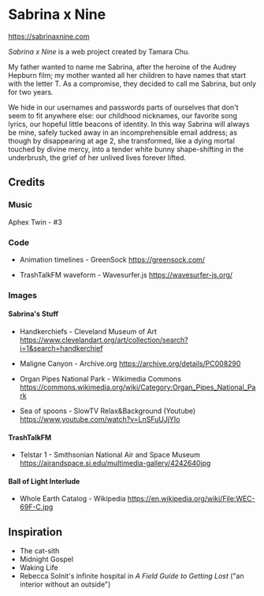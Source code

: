 # Sabrina x Nine

https://sabrinaxnine.com

_Sabrina x Nine_ is a web project created by Tamara Chu.

My father wanted to name me Sabrina, after the heroine of the Audrey Hepburn film; my mother wanted all her children to have names that start with the letter T. As a compromise, they decided to call me Sabrina, but only for two years.

We hide in our usernames and passwords parts of ourselves that don't seem to fit anywhere else: our childhood nicknames, our favorite song lyrics, our hopeful little beacons of identity. In this way Sabrina will always be mine, safely tucked away in an incomprehensible email address; as though by disappearing at age 2, she transformed, like a dying mortal touched by divine mercy, into a tender white bunny shape-shifting in the underbrush, the grief of her unlived lives forever lifted.

## Credits

### Music

Aphex Twin - #3

### Code

- Animation timelines - GreenSock 
https://greensock.com/

- TrashTalkFM waveform - Wavesurfer.js
https://wavesurfer-js.org/

### Images

#### Sabrina's Stuff

- Handkerchiefs - Cleveland Museum of Art
https://www.clevelandart.org/art/collection/search?i=1&search=handkerchief

- Maligne Canyon - Archive.org
https://archive.org/details/PC008290

- Organ Pipes National Park - Wikimedia Commons
https://commons.wikimedia.org/wiki/Category:Organ_Pipes_National_Park

- Sea of spoons - SlowTV Relax&Background (Youtube)
https://www.youtube.com/watch?v=LnSFuUJjYIo

#### TrashTalkFM

- Telstar 1 - Smithsonian National Air and Space Museum
https://airandspace.si.edu/multimedia-gallery/4242640jpg

#### Ball of Light Interlude

- Whole Earth Catalog - Wikipedia
https://en.wikipedia.org/wiki/File:WEC-69F-C.jpg

## Inspiration

- The cat-sith
- Midnight Gospel
- Waking Life
- Rebecca Solnit's infinite hospital in _A Field Guide to Getting Lost_ ("an interior without an outside")
